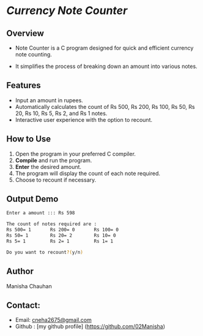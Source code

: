  
#  *Currency Note Counter* 

## Overview

* Note Counter is a  C program designed for quick and efficient currency note counting.

* It simplifies the process of breaking down an amount into various notes.

## Features

- Input an amount in rupees.
- Automatically calculates the count of  Rs 500,  Rs 200,  Rs 100,  Rs 50,  Rs 20,  Rs 10,  Rs 5, Rs 2, and  Rs 1 notes.
- Interactive user experience with the option to recount.

## How to Use

1. Open the program in your preferred C compiler.
2. **Compile** and run the program.
3. **Enter** the desired amount.
4. The program will display the count of each note required.
5. Choose to recount if necessary.


## Output Demo
```bash
Enter a amount ::: Rs 598

The count of notes required are :
Rs 500= 1       Rs 200= 0       Rs 100= 0
Rs 50= 1        Rs 20= 2        Rs 10= 0
Rs 5= 1         Rs 2= 1         Rs 1= 1

Do you want to recount?(y/n)
```


## Author
Manisha Chauhan

## Contact:
- Email: cneha2675@gmail.com
- Github : [my github profile] (https://github.com/02Manisha)
